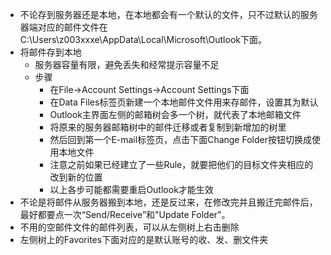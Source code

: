* 不论存到服务器还是本地，在本地都会有一个默认的文件，只不过默认的服务器端对应的邮件文件在C:\Users\z003xxxe\AppData\Local\Microsoft\Outlook下面。
* 将邮件存到本地
    * 服务器容量有限，避免丢失和经常提示容量不足
    * 步骤
        * 在File->Account Settings->Account Settings下面
        * 在Data Files标签页新建一个本地邮件文件用来存邮件，设置其为默认
        * Outlook主界面左侧的邮箱树会多一个树，就代表了本地邮箱文件
        * 将原来的服务器邮箱树中的邮件迁移或者复制到新增加的树里
        * 然后回到第一个E-mail标签页，点击下面Change Folder按钮切换成使用本地文件
        * 注意之前如果已经建立了一些Rule，就要把他们的目标文件夹相应的改到新的位置
        * 以上各步可能都需要重启Outlook才能生效
* 不论是将邮件从服务器搬到本地，还是反过来，在修改完并且搬迁完邮件后，最好都要点一次“Send/Receive”和"Update Folder"。
* 不用的空邮件文件的邮件列表，可以从左侧树上右击删除
* 左侧树上的Favorites下面对应的是默认账号的收、发、删文件夹